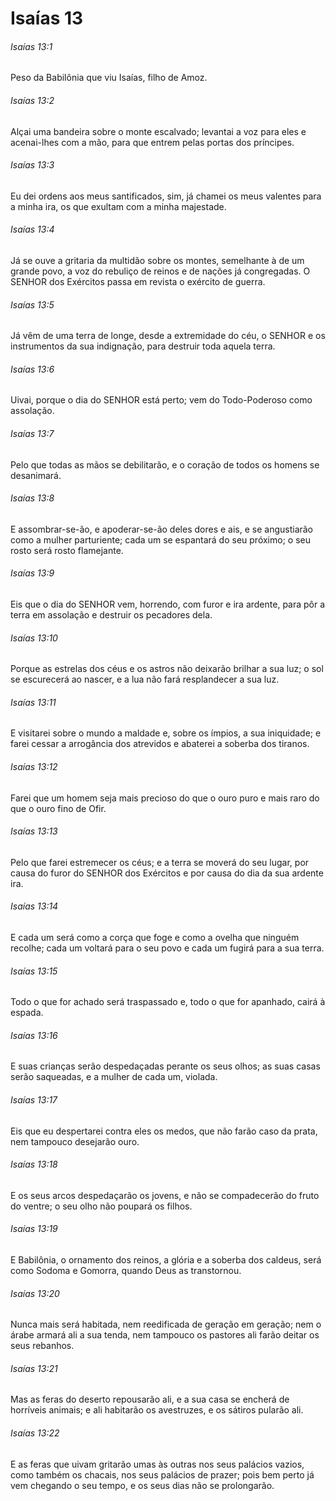# Isaías 13

###### Isaías 13:1

Peso da Babilônia que viu Isaías, filho de Amoz.

###### Isaías 13:2

Alçai uma bandeira sobre o monte escalvado; levantai a voz para eles e acenai-lhes com a mão, para que entrem pelas portas dos príncipes.

###### Isaías 13:3

Eu dei ordens aos meus santificados, sim, já chamei os meus valentes para a minha ira, os que exultam com a minha majestade.

###### Isaías 13:4

Já se ouve a gritaria da multidão sobre os montes, semelhante à de um grande povo, a voz do rebuliço de reinos e de nações já congregadas. O SENHOR dos Exércitos passa em revista o exército de guerra.

###### Isaías 13:5

Já vêm de uma terra de longe, desde a extremidade do céu, o SENHOR e os instrumentos da sua indignação, para destruir toda aquela terra.

###### Isaías 13:6

Uivai, porque o dia do SENHOR está perto; vem do Todo-Poderoso como assolação.

###### Isaías 13:7

Pelo que todas as mãos se debilitarão, e o coração de todos os homens se desanimará.

###### Isaías 13:8

E assombrar-se-ão, e apoderar-se-ão deles dores e ais, e se angustiarão como a mulher parturiente; cada um se espantará do seu próximo; o seu rosto será rosto flamejante.

###### Isaías 13:9

Eis que o dia do SENHOR vem, horrendo, com furor e ira ardente, para pôr a terra em assolação e destruir os pecadores dela.

###### Isaías 13:10

Porque as estrelas dos céus e os astros não deixarão brilhar a sua luz; o sol se escurecerá ao nascer, e a lua não fará resplandecer a sua luz.

###### Isaías 13:11

E visitarei sobre o mundo a maldade e, sobre os ímpios, a sua iniquidade; e farei cessar a arrogância dos atrevidos e abaterei a soberba dos tiranos.

###### Isaías 13:12

Farei que um homem seja mais precioso do que o ouro puro e mais raro do que o ouro fino de Ofir.

###### Isaías 13:13

Pelo que farei estremecer os céus; e a terra se moverá do seu lugar, por causa do furor do SENHOR dos Exércitos e por causa do dia da sua ardente ira.

###### Isaías 13:14

E cada um será como a corça que foge e como a ovelha que ninguém recolhe; cada um voltará para o seu povo e cada um fugirá para a sua terra.

###### Isaías 13:15

Todo o que for achado será traspassado e, todo o que for apanhado, cairá à espada.

###### Isaías 13:16

E suas crianças serão despedaçadas perante os seus olhos; as suas casas serão saqueadas, e a mulher de cada um, violada.

###### Isaías 13:17

Eis que eu despertarei contra eles os medos, que não farão caso da prata, nem tampouco desejarão ouro.

###### Isaías 13:18

E os seus arcos despedaçarão os jovens, e não se compadecerão do fruto do ventre; o seu olho não poupará os filhos.

###### Isaías 13:19

E Babilônia, o ornamento dos reinos, a glória e a soberba dos caldeus, será como Sodoma e Gomorra, quando Deus as transtornou.

###### Isaías 13:20

Nunca mais será habitada, nem reedificada de geração em geração; nem o árabe armará ali a sua tenda, nem tampouco os pastores ali farão deitar os seus rebanhos.

###### Isaías 13:21

Mas as feras do deserto repousarão ali, e a sua casa se encherá de horríveis animais; e ali habitarão os avestruzes, e os sátiros pularão ali.

###### Isaías 13:22

E as feras que uivam gritarão umas às outras nos seus palácios vazios, como também os chacais, nos seus palácios de prazer; pois bem perto já vem chegando o seu tempo, e os seus dias não se prolongarão.

